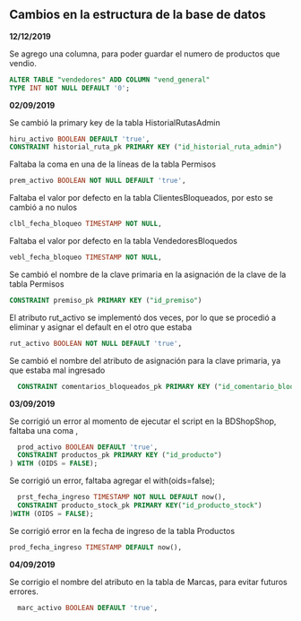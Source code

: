 ## Cambios en la estructura de la base de datos

**12/12/2019**

Se agrego una columna, para poder guardar el numero de productos que vendio.

```sql
ALTER TABLE "vendedores" ADD COLUMN "vend_general"
TYPE INT NOT NULL DEFAULT '0';
```

**02/09/2019**

Se cambió la primary key de la tabla HistorialRutasAdmin

```sql
hiru_activo BOOLEAN DEFAULT 'true',
CONSTRAINT historial_ruta_pk PRIMARY KEY ("id_historial_ruta_admin")
```
Faltaba la coma en una de la líneas de la tabla Permisos
```sql
prem_activo BOOLEAN NOT NULL DEFAULT 'true',
```
Faltaba el valor por defecto en la tabla ClientesBloqueados, por esto se cambió a no nulos
```sql
clbl_fecha_bloqueo TIMESTAMP NOT NULL,
```
Faltaba el valor por defecto en la tabla VendedoresBloquedos
```sql
vebl_fecha_bloqueo TIMESTAMP NOT NULL,
```

Se cambió el nombre de la clave primaria en la asignación de la clave de la tabla Permisos
```sql
CONSTRAINT premiso_pk PRIMARY KEY ("id_premiso")
```

El atributo rut_activo se implementó dos veces, por lo que se procedió a eliminar y asignar el default en el otro que estaba
```sql
rut_activo BOOLEAN NOT NULL DEFAULT 'true',
```

Se cambió el nombre del atributo de asignación para la clave primaria, ya que estaba mal ingresado
```sql
  CONSTRAINT comentarios_bloqueados_pk PRIMARY KEY ("id_comentario_bloqueado")
  ```
**03/09/2019**

Se corrigió un error al momento de ejecutar el script en la BDShopShop, faltaba una coma ,


```sql
  prod_activo BOOLEAN DEFAULT 'true',
  CONSTRAINT productos_pk PRIMARY KEY ("id_producto")
) WITH (OIDS = FALSE);
```

Se corrigió un error, faltaba agregar el with(oids=false);

```sql
  prst_fecha_ingreso TIMESTAMP NOT NULL DEFAULT now(),
  CONSTRAINT producto_stock_pk PRIMARY KEY("id_producto_stock")
)WITH (OIDS = FALSE);
```

Se corrigió error en la fecha de ingreso de la tabla Productos

```sql
prod_fecha_ingreso TIMESTAMP DEFAULT now(),
```

**04/09/2019**

Se corrigio el nombre del atributo en la tabla de Marcas, para evitar futuros errores.

```sql
  marc_activo BOOLEAN DEFAULT 'true',
  ```
